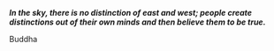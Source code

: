 _**In the sky, there is no distinction of east and west; people create distinctions out of their own minds and then believe them to be true.**_

Buddha